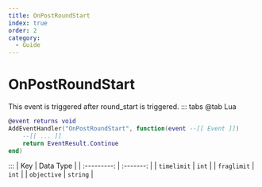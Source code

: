 ```yaml
---
title: OnPostRoundStart
index: true
order: 2
category:
  - Guide
---
```


# OnPostRoundStart
This event is triggered after round_start is triggered.
::: tabs
@tab Lua
```lua
@event returns void
AddEventHandler("OnPostRoundStart", function(event --[[ Event ]])
    --[[ ... ]]
    return EventResult.Continue
end)
```

:::
|     Key     | Data Type |
| :---------: | :-------: |
| `timelimit` |   `int`   |
| `fraglimit` |   `int`   |
| `objective` |  `string` |